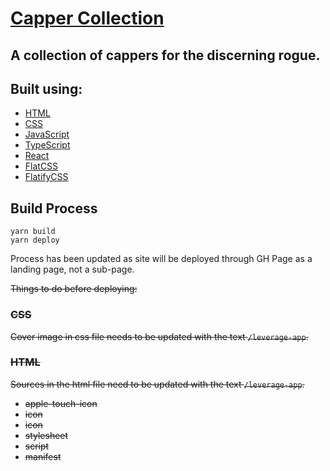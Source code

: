 # [Capper Collection](https://CapperCollection.com)

## A collection of cappers for the discerning rogue.

## Built using:

- [HTML](https://developer.mozilla.org/en-US/docs/Web/HTML)
- [CSS](https://developer.mozilla.org/en-US/docs/Web/CSS)
- [JavaScript](https://developer.mozilla.org/en-US/docs/Web/JavaScript)
- [TypeScript](https://www.typescriptlang.org/)
- [React](https://reactjs.org/)
- [FlatCSS](https://react.flatifycss.com/)
- [FlatifyCSS](https://flatifycss.com/)

## Build Process

```
yarn build
yarn deploy
```

Process has been updated as site will be deployed through GH Page as a landing page, not a sub-page.

~~Things to do before deploying:~~

### ~~CSS~~

~~Cover image in css file needs to be updated with the text `/leverage-app`.~~

### ~~HTML~~

~~Sources in the html file need to be updated with the text `/leverage-app`.~~

- ~~apple-touch-icon~~
- ~~icon~~
- ~~icon~~
- ~~stylesheet~~
- ~~script~~
- ~~manifest~~
